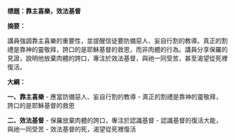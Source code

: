**標題：靠主喜樂，效法基督**

**摘要：**

講員強調靠主喜樂的重要性，並提醒信徒要防備惡人、妄自行割的教導。真正的割禮是靠神的靈敬拜，誇口的是耶穌基督的救恩，而非肉體的行為。講員分享保羅的見證，說明他放棄肉體的誇口，專注於效法基督，與祂一同受苦，甚至渴望從死裡復活。

**大綱：**

**一、靠主喜樂**
    - 應當防備惡人、妄自行割的教導
    - 真正的割禮是靠神的靈敬拜，誇口的是耶穌基督的救恩

**二、效法基督**
    - 保羅放棄肉體的誇口，專注於認識基督
    - 認識基督的復活大能，與祂一同受苦
    - 效法基督的死，渴望從死裡復活
